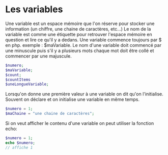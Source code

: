 # Les variables

Une variable est un espace mémoire que l'on réserve pour stocker une information (un chiffre, une chaine de caractères, etc...) 
Le nom de la variable est comme une étiquette pour retrouver l'espace mémoire en question et lire ce qu'il y a dedans.
Une variable commence toujours par $ en php. exemple : $maVariable. Le nom d'une variable doit commencé par une minuscule puis s'il y a plusieurs mots chaque mot doit être collé et commencer par une majuscule.

```php
$numero;
$maVariable;
$count;
$countItems
$uneLongueVariable;
```

Lorsqu'on donne une première valeur à une variable on dit qu'on l'initialise. Souvent on déclare et on initialise une variable en même temps.

```php
$numero = 1;
$maChaine = "une chaine de caractères";
```

Si on veut afficher le contenu d'une variable on peut utiliser la fonction echo:

```php
$numero = 1;
echo $numero;
// affiche 1
```

